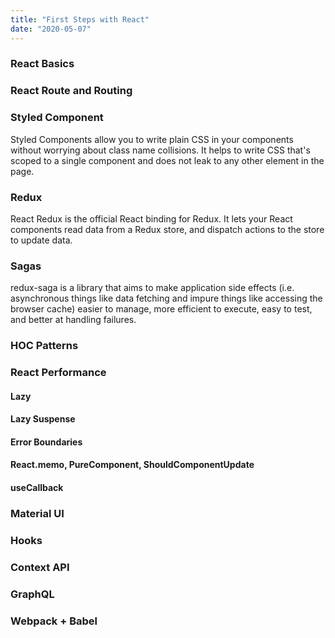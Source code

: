```yaml
---
title: "First Steps with React"
date: "2020-05-07"
---
```


### React Basics

### React Route and Routing

### Styled Component

Styled Components allow you to write plain CSS in your components without worrying about class name collisions. It helps to write CSS that's scoped to a single component and does not leak to any other element in the page.

### Redux

React Redux is the official React binding for Redux. It lets your React components read data from a Redux store, and dispatch actions to the store to update data.

### Sagas

redux-saga is a library that aims to make application side effects (i.e. asynchronous things like data fetching and impure things like accessing the browser cache) easier to manage, more efficient to execute, easy to test, and better at handling failures.

### HOC Patterns

### React Performance

#### Lazy

#### Lazy Suspense

#### Error Boundaries 

#### React.memo, PureComponent, ShouldComponentUpdate

#### useCallback

### Material UI

### Hooks

### Context API

### GraphQL

### Webpack + Babel 